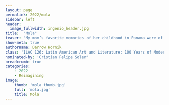 ```yaml
---
layout: page
permalink: 2022/mola
sidebar: left
header:
  image_fullwidth: ingenio_header.jpg
title:  "Mola"
teaser: "My mom’s favorite memories of her childhood in Panama were of molas. Pillow molas, tapestry molas, craft shops selling molas, mini molas, animal molas, and the smell of molas. My mom grew up around molas. Molas were her introduction to the world of art -- her love of art. The molas were also my mom's introduction to Panamanian indigenous culture — a word derived from the indigenous Kuna word for clothing. I decided to use my mother’s memories to make my own interpretation of a mola. I made three molas, each depicting a different artifact that represented my mother’s time spent in Panama — her dog Pablito, a can of Tab soda, and a pill bottle from her local pharmacy.  The goal of this art project was to combine my family history with the artistic history of the Kuna indigenous people of Panama. While both my theme and my approach modernized the mola, its roots are firmly planted in the San Blas Islands."
show-meta: true
authorname: Darrow Hornik
class: 'ILAC 126: Latin American Art and Literature: 100 Years of Modernisms'
nominated-by: 'Cristian Felipe Soler'
breadcrumb: true
categories:
    - 2022
    - Reimagining
image:
    thumb: 'mola_thumb.jpg'
    full: 'mola.jpg'
    title: Mola
---
```

